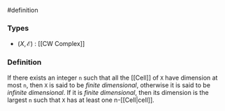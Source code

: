 #definition
### Types
- $\left( X, \mathcal{E} \right)$ : [[CW Complex]]
### Definition
If there exists an integer `n` such that all the [[Cell]] of `X` have dimension at most `n`, then `X` is said to be *finite dimensional*, otherwise it is said to be *infinite dimensional*.
If it is *finite dimensional*, then its dimension is the largest `n` such that `X` has at least one n-[[Cell|cell]].